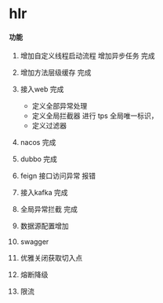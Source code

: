 # hlr
#### 功能
1. 增加自定义线程启动流程 增加异步任务 完成
2. 增加方法层级缓存 完成
3. 接入web 完成
   - 定义全部异常处理
   - 定义全局拦截器 进行 tps 全局唯一标识，
   - 定义过滤器
4. nacos  完成
5. dubbo  完成
6. feign
   接口访问异常 报错

7. 接入kafka     完成
8. 全局异常拦截   完成
9. 数据源配置增加
10. swagger 
11. 优雅关闭获取切入点
12. 熔断降级
13. 限流